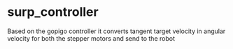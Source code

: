 # surp_controller
Based on the gopigo controller it converts tangent target velocity in angular velocity for both the stepper motors and send to the robot
